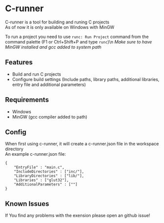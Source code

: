 # C-runner

C-runner is a tool for building and runing C projects\
As of now it is only available on Windows with MinGW

To run a project you need to use `runc: Run Project` command from the command palette (F1 or Ctrl+Shift+P and type `runc`)\n
_Make sure to have MinGW installed and gcc added to system path_

## Features

- Build and run C projects
- Configure build settings (Include paths, library paths, additional libraries, entry file and additional parameters)

## Requirements

- Windows
- MinGW (gcc compiler added to path)

## Config

When first using c-runner, it will create a c-runner.json file in the workspace directory\
An example c-runner.json file:
```
{
	"EntryFile" : "main.c",
	"IncludeDirectories" : ["inc/"],
	"LibraryDirectories" : ["lib/"],
	"Libraries" : ["glut32"],
	"AdditionalParameters" : [""]
}
```

## Known Issues

If You find any problems with the exension please open an github issue!
